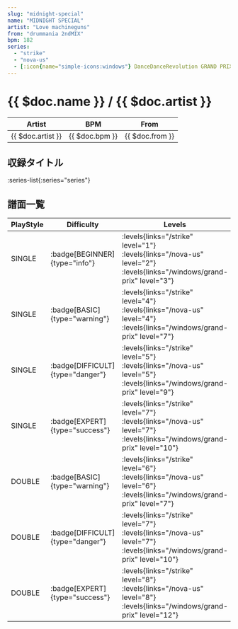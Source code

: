 ```yaml
---
slug: "midnight-special"
name: "MIDNIGHT SPECIAL"
artist: "Love machineguns"
from: "drummania 2ndMIX"
bpm: 182
series:
  - "strike"
  - "nova-us"
  - [:icon{name="simple-icons:windows"} DanceDanceRevolution GRAND PRIX (グランプリプレー)](/windows/grand-prix)
---
```


# {{ $doc.name }} / {{ $doc.artist }}

|Artist|BPM|From|
|------|---|----|
|{{ $doc.artist }}|{{ $doc.bpm }}|{{ $doc.from }}|

## 収録タイトル

:series-list{:series="series"}

## 譜面一覧

|PlayStyle|Difficulty|Levels|Notes|Movie|
|---------|----------|------|-----|-----|
|SINGLE| :badge[BEGINNER]{type="info"}| :levels{links="/strike" level="1"} :levels{links="/nova-us" level="2"}  :levels{links="/windows/grand-prix" level="3"}|101/12||
|SINGLE| :badge[BASIC]{type="warning"}| :levels{links="/strike" level="4"} :levels{links="/nova-us" level="4"}  :levels{links="/windows/grand-prix" level="7"}|144/21||
|SINGLE| :badge[DIFFICULT]{type="danger"}| :levels{links="/strike" level="5"} :levels{links="/nova-us" level="5"}  :levels{links="/windows/grand-prix" level="9"}|236/11||
|SINGLE| :badge[EXPERT]{type="success"}| :levels{links="/strike" level="7"} :levels{links="/nova-us" level="7"}  :levels{links="/windows/grand-prix" level="10"}|267/14||
|DOUBLE| :badge[BASIC]{type="warning"}| :levels{links="/strike" level="6"} :levels{links="/nova-us" level="6"}  :levels{links="/windows/grand-prix" level="7"}|190/3||
|DOUBLE| :badge[DIFFICULT]{type="danger"}| :levels{links="/strike" level="7"} :levels{links="/nova-us" level="7"}  :levels{links="/windows/grand-prix" level="10"}|244/11||
|DOUBLE| :badge[EXPERT]{type="success"}| :levels{links="/strike" level="8"} :levels{links="/nova-us" level="8"}  :levels{links="/windows/grand-prix" level="12"}|274/8||
